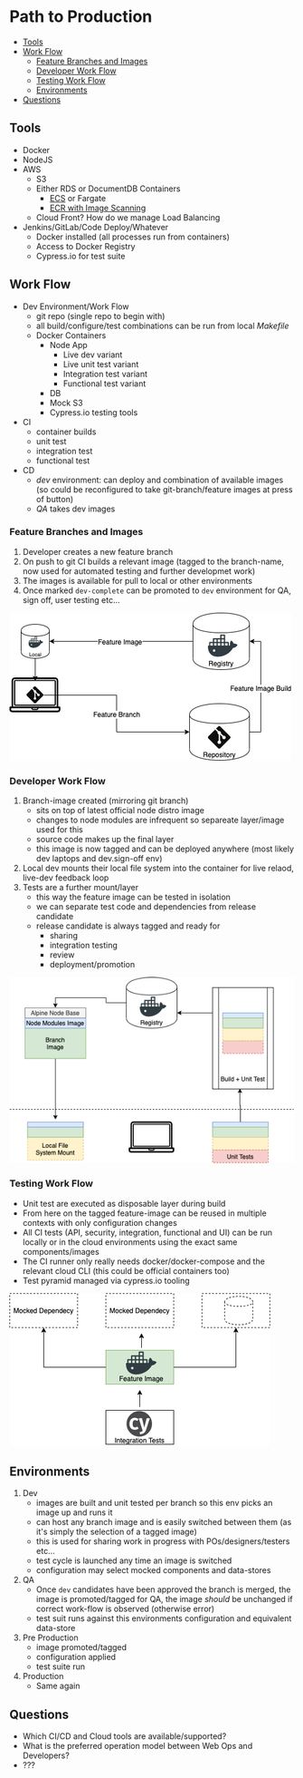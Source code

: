 # Path to Production


- [Tools](#tools)
- [Work Flow](#work-flow)
  - [Feature Branches and Images](feature-branches-and-images)
  - [Developer Work Flow](#developer-work-flow)
  - [Testing Work Flow](testing-work-flow)
  - [Environments](Environments)
- [Questions](#testing)

## Tools

- Docker
- NodeJS
- AWS
  - S3
  - Either RDS or DocumentDB
  Containers
    - [ECS]() or Fargate
    - [ECR with Image Scanning](https://aws.amazon.com/blogs/containers/amazon-ecr-native-container-image-scanning/)
  - Cloud Front? How do we manage Load Balancing
- Jenkins/GitLab/Code Deploy/Whatever
  - Docker installed (all processes run from containers)
  - Access to Docker Registry
  - Cypress.io for test suite

## Work Flow

- Dev Environment/Work Flow
  - git repo (single repo to begin with)
  - all build/configure/test combinations can be run from local _Makefile_
  - Docker Containers
    - Node App
      - Live dev variant
      - Live unit test variant
      - Integration test variant
      - Functional test variant
    - DB
    - Mock S3
    - Cypress.io testing tools
- CI
  - container builds
  - unit test
  - integration test
  - functional test
- CD
  - _dev_ environment: can deploy and combination of available
    images (so could be reconfigured to take git-branch/feature
    images at press of button)
  - _QA_ takes dev images


### Feature Branches and Images

1. Developer creates a new feature branch
2. On push to git CI builds a relevant image (tagged to the
    branch-name, now used for automated testing and further
    developmet work)
3. The images is available for pull to local or other
   environments
4. Once marked `dev-complete` can be promoted to `dev` environment
   for QA, sign off, user testing etc...

![Git to Docker Feature Images](./DockerFeatureImages.png)

### Developer Work Flow

1. Branch-image created (mirroring git branch)
   - sits on top of latest official node distro image
   - changes to node modules are infrequent so separeate
     layer/image used for this
   - source code makes up the final layer
   - this image is now tagged and can be deployed anywhere (most
     likely dev laptops and dev.sign-off env)
2. Local dev mounts their local file system into the container for
   live relaod, live-dev feedback loop
3. Tests are a further mount/layer
   - this way the feature image can be tested in isolation
   - we can separate test code and dependencies from release candidate
   - release candidate is always tagged and ready for
     - sharing
     - integration testing
     - review
     - deployment/promotion

![Docker Dev Work Flow](./DevWorkFlow.png)


### Testing Work Flow

- Unit test are executed as disposable layer during build
- From here on the tagged feature-image can be reused in multiple
  contexts with only configuration changes
- All CI tests (API, security, integration, functional and UI) can
  be run locally or in the cloud environments using the exact same
  components/images
- The CI runner only really needs docker/docker-compose and the
  relevant cloud CLI (this could be official containers too)
- Test pyramid managed via cypress.io tooling

![Docker Testing](./docker-testing.png)

## Environments

1. Dev
   - images are built and unit tested per branch so this env picks
     an image up and runs it
   - can host any branch image and is easily switched between them
     (as it's simply the selection of a tagged image)
   - this is used for sharing work in progress with
     POs/designers/testers etc...
   - test cycle is launched any time an image is switched
   - configuration may select mocked components and data-stores
2. QA
   - Once `dev` candidates have been approved the branch is merged,
     the image is promoted/tagged for QA,
     the image _should_ be unchanged if correct work-flow is
     observed (otherwise error)
   - test suit runs against this environments configuration and
     equivalent data-store
3. Pre Production
   - image promoted/tagged
   - configuration applied
   - test suite run
4. Production
   - Same again

## Questions

- Which CI/CD and Cloud tools are available/supported?
- What is the preferred operation model between Web Ops and
  Developers?
- ???
